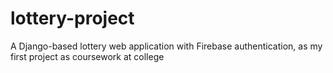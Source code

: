 # lottery-project
A Django-based lottery web application with Firebase authentication, as my first project as  coursework at college

